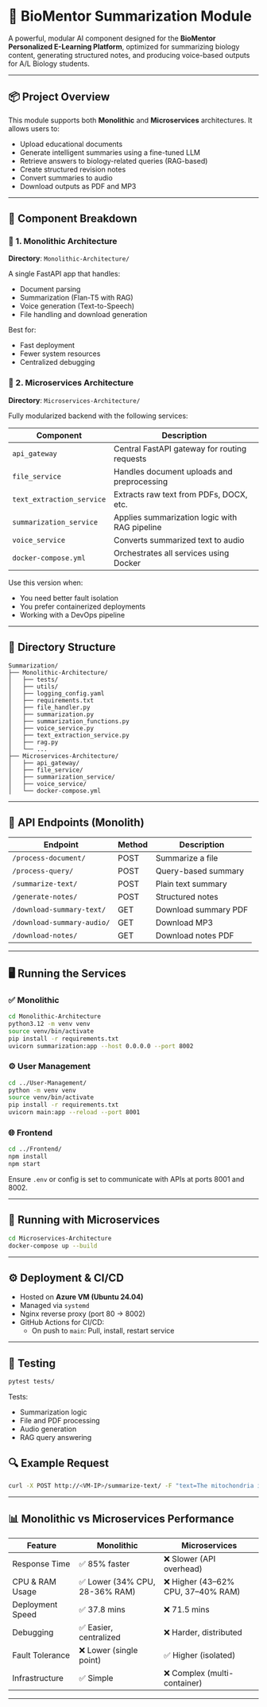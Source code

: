 
# 🧠 BioMentor Summarization Module

A powerful, modular AI component designed for the **BioMentor Personalized E-Learning Platform**, optimized for summarizing biology content, generating structured notes, and producing voice-based outputs for A/L Biology students.

---

## 📦 Project Overview

This module supports both **Monolithic** and **Microservices** architectures. It allows users to:

- Upload educational documents
- Generate intelligent summaries using a fine-tuned LLM
- Retrieve answers to biology-related queries (RAG-based)
- Create structured revision notes
- Convert summaries to audio
- Download outputs as PDF and MP3

---

## 🧩 Component Breakdown

### 🔹 1. **Monolithic Architecture**

**Directory**: `Monolithic-Architecture/`

A single FastAPI app that handles:
- Document parsing
- Summarization (Flan-T5 with RAG)
- Voice generation (Text-to-Speech)
- File handling and download generation

Best for:
- Fast deployment
- Fewer system resources
- Centralized debugging

### 🔹 2. **Microservices Architecture**

**Directory**: `Microservices-Architecture/`

Fully modularized backend with the following services:

| Component               | Description |
|------------------------|-------------|
| `api_gateway`          | Central FastAPI gateway for routing requests |
| `file_service`         | Handles document uploads and preprocessing |
| `text_extraction_service` | Extracts raw text from PDFs, DOCX, etc. |
| `summarization_service` | Applies summarization logic with RAG pipeline |
| `voice_service`        | Converts summarized text to audio |
| `docker-compose.yml`   | Orchestrates all services using Docker |

Use this version when:
- You need better fault isolation
- You prefer containerized deployments
- Working with a DevOps pipeline

---

## 📁 Directory Structure

```
Summarization/
├── Monolithic-Architecture/
│   ├── tests/
│   ├── utils/
│   ├── logging_config.yaml
│   ├── requirements.txt
│   ├── file_handler.py
│   ├── summarization.py
│   ├── summarization_functions.py
│   ├── voice_service.py
│   ├── text_extraction_service.py
│   ├── rag.py
│   └── ...
├── Microservices-Architecture/
│   ├── api_gateway/
│   ├── file_service/
│   ├── summarization_service/
│   ├── voice_service/
│   └── docker-compose.yml
```

---

## 🔌 API Endpoints (Monolith)

| Endpoint                    | Method | Description |
|----------------------------|--------|-------------|
| `/process-document/`       | POST   | Summarize a file |
| `/process-query/`          | POST   | Query-based summary |
| `/summarize-text/`         | POST   | Plain text summary |
| `/generate-notes/`         | POST   | Structured notes |
| `/download-summary-text/`  | GET    | Download summary PDF |
| `/download-summary-audio/` | GET    | Download MP3 |
| `/download-notes/`         | GET    | Download notes PDF |

---

## 🖥️ Running the Services

### ✅ Monolithic

```bash
cd Monolithic-Architecture
python3.12 -m venv venv
source venv/bin/activate
pip install -r requirements.txt
uvicorn summarization:app --host 0.0.0.0 --port 8002
```

### ⚙️ User Management

```bash
cd ../User-Management/
python -m venv venv
source venv/bin/activate
pip install -r requirements.txt
uvicorn main:app --reload --port 8001
```

### 🌐 Frontend

```bash
cd ../Frontend/
npm install
npm start
```

Ensure `.env` or config is set to communicate with APIs at ports 8001 and 8002.

---

## 🐳 Running with Microservices

```bash
cd Microservices-Architecture
docker-compose up --build
```

---

## ⚙️ Deployment & CI/CD

- Hosted on **Azure VM (Ubuntu 24.04)**
- Managed via `systemd`
- Nginx reverse proxy (port 80 → 8002)
- GitHub Actions for CI/CD:
  - On push to `main`: Pull, install, restart service

---

## 🧪 Testing

```bash
pytest tests/
```

Tests:
- Summarization logic
- File and PDF processing
- Audio generation
- RAG query answering

## 🔍 Example Request

```bash
curl -X POST http://<VM-IP>/summarize-text/ -F "text=The mitochondria is the powerhouse of the cell" -F "word_count=150"
```

---

## 📊 Monolithic vs Microservices Performance

| Feature              | Monolithic             | Microservices             |
|----------------------|------------------------|----------------------------|
| Response Time        | ✅ 85% faster           | ❌ Slower (API overhead)   |
| CPU & RAM Usage      | ✅ Lower (34% CPU, 28-36% RAM) | ❌ Higher (43–62% CPU, 37–40% RAM) |
| Deployment Speed     | ✅ 37.8 mins            | ❌ 71.5 mins               |
| Debugging            | ✅ Easier, centralized  | ❌ Harder, distributed     |
| Fault Tolerance      | ❌ Lower (single point) | ✅ Higher (isolated)       |
| Infrastructure       | ✅ Simple               | ❌ Complex (multi-container) |

---

